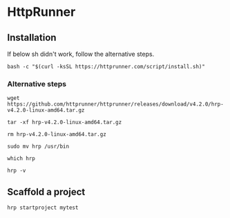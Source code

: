 # HttpRunner

## Installation

If below sh didn't work, follow the alternative steps.
```
bash -c "$(curl -ksSL https://httprunner.com/script/install.sh)"
```

### Alternative steps

```
wget https://github.com/httprunner/httprunner/releases/download/v4.2.0/hrp-v4.2.0-linux-amd64.tar.gz
```

```
tar -xf hrp-v4.2.0-linux-amd64.tar.gz
```

```
rm hrp-v4.2.0-linux-amd64.tar.gz
```

```
sudo mv hrp /usr/bin
```

```
which hrp

hrp -v
```

## Scaffold a project

```
hrp startproject mytest
```

```

```
